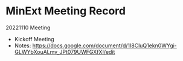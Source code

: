 # MinExt Meeting Record
  
20221110 Meeting
* Kickoff Meeting
* Notes: https://docs.google.com/document/d/1I8CluQ1ekn0WYgi-GLWYbXouALmv_JPt079UWFGXfXI/edit

